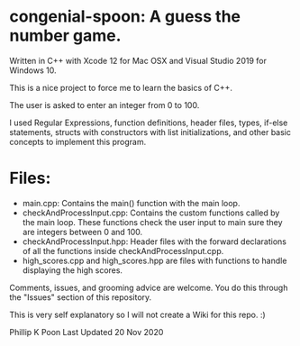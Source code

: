 # congenial-spoon: A guess the number game. 

Written in C++ with Xcode 12 for Mac OSX and Visual Studio 2019 for Windows 10.

This is a nice project to force me to learn the basics of C++. 

The user is asked to enter an integer from 0 to 100. 

I used Regular Expressions, function definitions, header files, types, if-else statements, structs with constructors with list initializations, and other basic concepts to implement this program.

# Files:
* main.cpp: Contains the main() function with the main loop.
* checkAndProcessInput.cpp: Contains the custom functions called by the main loop. These functions check the user input to main sure they are integers between 0 and 100. 
* checkAndProcessInput.hpp: Header files with the forward declarations of all the functions inside checkAndProcessInput.cpp. 
* high_scores.cpp and high_scores.hpp are files with functions to handle displaying the high scores.


Comments, issues, and grooming advice are welcome. You do this through the "Issues" section of this repository. 

This is very self explanatory so I will not create a Wiki for this repo. :)


Phillip K Poon
Last Updated 20 Nov 2020      

